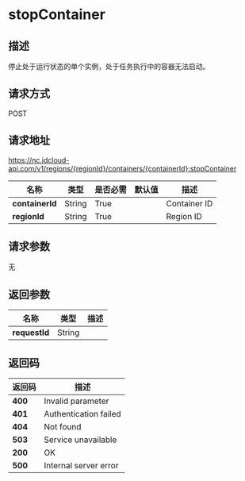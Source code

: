 # stopContainer


## 描述
停止处于运行状态的单个实例，处于任务执行中的容器无法启动。


## 请求方式
POST

## 请求地址
https://nc.jdcloud-api.com/v1/regions/{regionId}/containers/{containerId}:stopContainer

|名称|类型|是否必需|默认值|描述|
|---|---|---|---|---|
|**containerId**|String|True| |Container ID|
|**regionId**|String|True| |Region ID|

## 请求参数
无


## 返回参数
|名称|类型|描述|
|---|---|---|
|**requestId**|String| |


## 返回码
|返回码|描述|
|---|---|
|**400**|Invalid parameter|
|**401**|Authentication failed|
|**404**|Not found|
|**503**|Service unavailable|
|**200**|OK|
|**500**|Internal server error|
